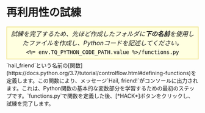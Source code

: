 # 再利用性の試練

<style>
.py-script-info {
  font-size: 16px;
  text-align: center;
  background-color: #FFFFE0;
  border: 2px solid #F0E68C;
  padding: 5px;
  line-height: 1.5em;
  margin: 5px 0;
  font-style: italic;
}

.py-script-info span {
  font-style: normal;
  color: #000;
}
</style>
<div class="py-script-info">
  試練を完了するため、先ほど作成したフォルダに<b>下の名前</b>を使用したファイルを作成し、Pythonコードを記述してください。
  <br/>
  <code><span><%= env.TQ_PYTHON_CODE_PATH.value %>/functions.py</span></code>
</div>
`hail_friend`という名前の[関数](https://docs.python.org/3.7/tutorial/controlflow.html#defining-functions)を定義します。この関数により、メッセージ`Hail, friend!`がコンソールに出力されます。これは、Python関数の基本的な変数部分を学習するための最初のステップです。`functions.py`で関数を定義した後、[*HACK*]ボタンをクリックし、試練を完了します。